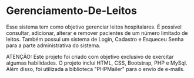 # Gerenciamento-De-Leitos
Esse sistema tem como objetivo gerenciar leitos hospitalares. É possível consultar, adicionar, alterar e remover pacientes de um número limitado de leitos. Também possui um sistema de Login, Cadastro e Esqueceu Senha para a parte administrativa do sistema. 

ATENÇÃO: Este projeto foi criado com objetivo exclusivo de exercitar algumas habilidades. O projeto inclui HTML, CSS, Bootstrap, PHP e MySql. Além disso, foi utilizada a biblioteca "PHPMailer" para o envio de e-mails.

